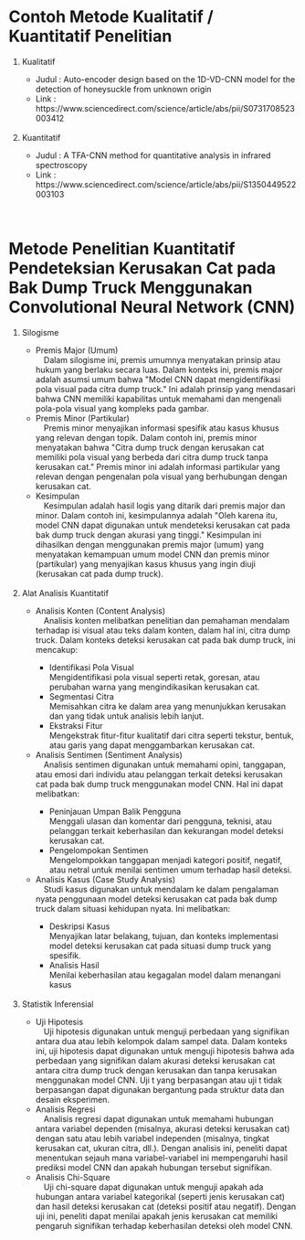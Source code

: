 <h1>Contoh Metode Kualitatif / Kuantitatif Penelitian</h1>

<p align="center">
  <ol>
    <li>Kualitatif</li>
      <ul>
        <li>Judul : Auto-encoder design based on the 1D-VD-CNN model for the detection of honeysuckle from unknown origin </li>
        <li>Link : https://www.sciencedirect.com/science/article/abs/pii/S0731708523003412 </li>
      </ul><br>
    <li>Kuantitatif</li>
      <ul>
        <li>Judul : A TFA-CNN method for quantitative analysis in infrared spectroscopy</li>
        <li>Link : https://www.sciencedirect.com/science/article/abs/pii/S1350449522003103</li>
      </ul>
  </ol>
</p><br>

<h1>Metode Penelitian Kuantitatif Pendeteksian Kerusakan Cat pada Bak Dump Truck Menggunakan Convolutional Neural Network (CNN)</h1>

<p align="center">
  <ol>
    <li>Silogisme</li>
      <ul>
        <li>Premis Major (Umum) </li>
          &emsp;Dalam silogisme ini, premis umumnya menyatakan prinsip atau hukum yang berlaku secara luas. Dalam konteks ini, premis major adalah asumsi umum bahwa "Model CNN dapat mengidentifikasi pola visual pada citra dump truck." Ini adalah prinsip yang mendasari bahwa CNN memiliki kapabilitas untuk memahami dan mengenali pola-pola visual yang kompleks pada gambar.
        <li>Premis Minor (Partikular) </li>
          &emsp;Premis minor menyajikan informasi spesifik atau kasus khusus yang relevan dengan topik. Dalam contoh ini, premis minor menyatakan bahwa "Citra dump truck dengan kerusakan cat memiliki pola visual yang berbeda dari citra dump truck tanpa kerusakan cat." Premis minor ini adalah informasi partikular yang relevan dengan pengenalan pola visual yang berhubungan dengan kerusakan cat.
        <li>Kesimpulan </li>
          &emsp;Kesimpulan adalah hasil logis yang ditarik dari premis major dan minor. Dalam contoh ini, kesimpulannya adalah "Oleh karena itu, model CNN dapat digunakan untuk mendeteksi kerusakan cat pada bak dump truck dengan akurasi yang tinggi." Kesimpulan ini dihasilkan dengan menggunakan premis major (umum) yang menyatakan kemampuan umum model CNN dan premis minor (partikular) yang menyajikan kasus khusus yang ingin diuji (kerusakan cat pada dump truck).
      </ul><br>
    <li>Alat Analisis Kuantitatif</li>
      <ul>
        <li>Analisis Konten (Content Analysis)</li>
        &emsp;Analisis konten melibatkan penelitian dan pemahaman mendalam terhadap isi visual atau teks dalam konten, dalam hal ini, citra dump truck. Dalam konteks deteksi kerusakan cat pada bak dump truck, ini mencakup:
          <ul>
            <li>Identifikasi Pola Visual</li>
            Mengidentifikasi pola visual seperti retak, goresan, atau perubahan warna yang mengindikasikan kerusakan cat.
            <li>Segmentasi Citra</li>
            Memisahkan citra ke dalam area yang menunjukkan kerusakan dan yang tidak untuk analisis lebih lanjut.
            <li>Ekstraksi Fitur</li>
            Mengekstrak fitur-fitur kualitatif dari citra seperti tekstur, bentuk, atau garis yang dapat menggambarkan kerusakan cat.
          </ul>
        <li>Analisis Sentimen (Sentiment Analysis)</li>
        &emsp;Analisis sentimen digunakan untuk memahami opini, tanggapan, atau emosi dari individu atau pelanggan terkait deteksi kerusakan cat pada bak dump truck menggunakan model CNN. Hal ini dapat melibatkan:
          <ul>
            <li>Peninjauan Umpan Balik Pengguna</li>
            Menggali ulasan dan komentar dari pengguna, teknisi, atau pelanggan terkait keberhasilan dan kekurangan model deteksi kerusakan cat.
            <li>Pengelompokan Sentimen</li>
            Mengelompokkan tanggapan menjadi kategori positif, negatif, atau netral untuk menilai sentimen umum terhadap hasil deteksi.
          </ul>
        <li>Analisis Kasus (Case Study Analysis)</li>
        &emsp;Studi kasus digunakan untuk mendalam ke dalam pengalaman nyata penggunaan model deteksi kerusakan cat pada bak dump truck dalam situasi kehidupan nyata. Ini melibatkan:
          <ul>
            <li>Deskripsi Kasus</li>
            Menyajikan latar belakang, tujuan, dan konteks implementasi model deteksi kerusakan cat pada situasi dump truck yang spesifik.
            <li>Analisis Hasil</li>
            Menilai keberhasilan atau kegagalan model dalam menangani kasus
          </ul>
      </ul><br>
    <li>Statistik Inferensial</li>
      <ul>
        <li>Uji Hipotesis</li>
        &emsp;Uji hipotesis digunakan untuk menguji perbedaan yang signifikan antara dua atau lebih kelompok dalam sampel data. Dalam konteks ini, uji hipotesis dapat digunakan untuk menguji hipotesis bahwa ada perbedaan yang signifikan dalam akurasi deteksi kerusakan cat antara citra dump truck dengan kerusakan dan tanpa kerusakan menggunakan model CNN. Uji t yang berpasangan atau uji t tidak berpasangan dapat digunakan bergantung pada struktur data dan desain eksperimen.
        <li>Analisis Regresi</li>
        &emsp;Analisis regresi dapat digunakan untuk memahami hubungan antara variabel dependen (misalnya, akurasi deteksi kerusakan cat) dengan satu atau lebih variabel independen (misalnya, tingkat kerusakan cat, ukuran citra, dll.). Dengan analisis ini, peneliti dapat menentukan sejauh mana variabel-variabel ini mempengaruhi hasil prediksi model CNN dan apakah hubungan tersebut signifikan.
        <li>Analisis Chi-Square</li>
        &emsp;Uji chi-square dapat digunakan untuk menguji apakah ada hubungan antara variabel kategorikal (seperti jenis kerusakan cat) dan hasil deteksi kerusakan cat (deteksi positif atau negatif). Dengan uji ini, peneliti dapat menilai apakah jenis kerusakan cat memiliki pengaruh signifikan terhadap keberhasilan deteksi oleh model CNN.
      </ul>
  </ol>
</p>
